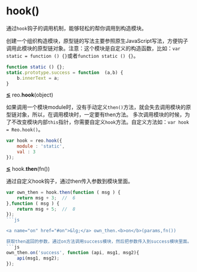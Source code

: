 # hook()
通过`hook`钩子的调用机制，能够轻松的帮你调用到构造模块。

创建一个组织构造模块，原型链的写法主要参照原生JavaScript写法，方便钩子调用此模块的原型链对象。注意：这个模块是自定义的构造函数，比如：`var static = function () {}`或者`function static () {}`。
```js
function static () {};
static.prototype.success = function  (a,b) {
    b.innerText = a;
}
```

<a name="hook" href="#hook">&lg;</a> reo.<b>hook</b>(object)

如果调用一个模块module时，没有手动定义`then()`方法，就会失去调用模块的原型链对象，所以，在调用模块时，一定要有then方法。
多次调用模块的时候，为了不改变模块内部`this`指针，你需要自定义`hook`方法。自定义方法如：`var hook = Reo.hook()`。
```js
var hook = reo.hook({
    module : 'static', 
    val : 3 
});
```
<a name="then" href="#then">&lg;</a> hook.<b>then</b>(fn())

通过自定义hook钩子，通过then传入参数到模块里面。
```js
var own_then = hook.then(function ( msg ) {
    return msg + 3;  //  6
},function ( msg ) {
    return msg + 5;  //  8
});
```js

<a name="on" href="#on">&lg;</a> own_then.<b>on</b>(params,fn())

获取then返回的参数，通过on方法调用success模块，然后把参数传入到success模块里面。
```js
own_then.on('success', function (api, msg1, msg2){
	api(msg1, msg2);
});
```